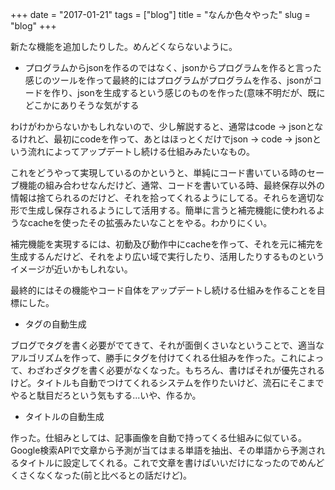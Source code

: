 +++
date = "2017-01-21"
tags = ["blog"]
title = "なんか色々やった"
slug = "blog"
+++

新たな機能を追加したりした。めんどくならないように。	  

- プログラムからjsonを作るのではなく、jsonからプログラムを作ると言った感じのツールを作って最終的にはプログラムがプログラムを作る、jsonがコードを作り、jsonを生成するという感じのものを作った(意味不明だが、既にどこかにありそうな気がする

わけがわからないかもしれないので、少し解説すると、通常はcode -> jsonとなるけれど、最初にcodeを作って、あとはほっとくだけでjson -> code -> jsonという流れによってアップデートし続ける仕組みみたいなもの。

これをどうやって実現しているのかというと、単純にコード書いている時のセーブ機能の組み合わせなんだけど、通常、コードを書いている時、最終保存以外の情報は捨てられるのだけど、それを拾ってくれるようにしてる。それらを適切な形で生成し保存されるようにして活用する。簡単に言うと補完機能に使われるようなcacheを使ったその拡張みたいなことをやる。わかりにくい。

補完機能を実現するには、初動及び動作中にcacheを作って、それを元に補完を生成するんだけど、それをより広い域で実行したり、活用したりするものというイメージが近いかもしれない。

最終的にはその機能やコード自体をアップデートし続ける仕組みを作ることを目標にした。

- タグの自動生成

ブログでタグを書く必要がでてきて、それが面倒くさいなということで、適当なアルゴリズムを作って、勝手にタグを付けてくれる仕組みを作った。これによって、わざわざタグを書く必要がなくなった。もちろん、書けばそれが優先されるけど。タイトルも自動でつけてくれるシステムを作りたいけど、流石にそこまでやると駄目だろという気もする...いや、作るか。

- タイトルの自動生成

作った。仕組みとしては、記事画像を自動で持ってくる仕組みに似ている。Google検索APIで文章から予測が当てはまる単語を抽出、その単語から予測されるタイトルに設定してくれる。これで文章を書けばいいだけになったのでめんどくさくなくなった(前と比べるとの話だけど)。
	  
